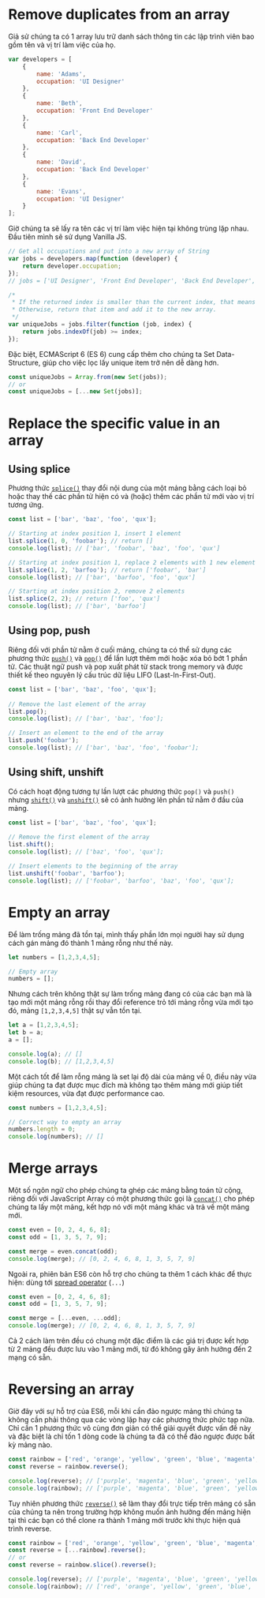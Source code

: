 # Remove duplicates from an array
Giả sử chúng ta có 1 array lưu trữ danh sách thông tin các lập trình viên bao gồm tên và vị trí làm việc của họ.
```js
var developers = [
	{
		name: 'Adams',
		occupation: 'UI Designer'
	},
	{
		name: 'Beth',
		occupation: 'Front End Developer'
	},
	{
		name: 'Carl',
		occupation: 'Back End Developer'
	},
	{
		name: 'David',
		occupation: 'Back End Developer'
	},
	{
		name: 'Evans',
		occupation: 'UI Designer'
	}
];
```
Giờ chúng ta sẽ lấy ra tên các vị trí làm việc hiện tại không trùng lặp nhau. Đầu tiên mình sẽ sử dụng Vanilla JS.
```js
// Get all occupations and put into a new array of String
var jobs = developers.map(function (developer) {
	return developer.occupation;
});
// jobs = ['UI Designer', 'Front End Developer', 'Back End Developer', 'Back End Developer', 'UI Designer']

/*
 * If the returned index is smaller than the current index, that means an instance of item already exists. 
 * Otherwise, return that item and add it to the new array.
 */ 
var uniqueJobs = jobs.filter(function (job, index) {
	return jobs.indexOf(job) >= index;
});
```
Đặc biệt, ECMAScript 6 (ES 6) cung cấp thêm cho chúng ta Set Data-Structure, giúp cho việc lọc lấy unique item trở nên dễ dàng hơn.
```js
const uniqueJobs = Array.from(new Set(jobs));
// or
const uniqueJobs = [...new Set(jobs)];
```

# Replace the specific value in an array
## Using splice
Phương thức [`splice()`](https://developer.mozilla.org/en-US/docs/Web/JavaScript/Reference/Global_Objects/Array/splice)  thay đổi nội dung của một mảng bằng cách loại bỏ hoặc thay thế các phần tử hiện có và (hoặc) thêm các phần tử mới vào vị trí tương ứng.
```js
const list = ['bar', 'baz', 'foo', 'qux'];

// Starting at index position 1, insert 1 element
list.splice(1, 0, 'foobar'); // return []
console.log(list); // ['bar', 'foobar', 'baz', 'foo', 'qux']

// Starting at index position 1, replace 2 elements with 1 new element
list.splice(1, 2, 'barfoo'); // return ['foobar', 'bar']
console.log(list); // ['bar', 'barfoo', 'foo', 'qux']

// Starting at index position 2, remove 2 elements
list.splice(2, 2); // return ['foo', 'qux']
console.log(list); // ['bar', 'barfoo']
```

## Using pop, push
Riêng đối với phần tử nằm ở cuối mảng, chúng ta có thể sử dụng các phương thức [`push()`](https://developer.mozilla.org/en-US/docs/Web/JavaScript/Reference/Global_Objects/Array/push) và [`pop()`](https://developer.mozilla.org/en-US/docs/Web/JavaScript/Reference/Global_Objects/Array/pop) để lần lượt thêm mới hoặc xóa bỏ bớt 1 phần tử. Các thuật ngữ push và pop xuất phát từ stack trong memory và được thiết kế theo nguyên lý cấu trúc dữ liệu LIFO (Last-In-First-Out).
```js
const list = ['bar', 'baz', 'foo', 'qux'];
 
// Remove the last element of the array
list.pop();
console.log(list); // ['bar', 'baz', 'foo'];

// Insert an element to the end of the array
list.push('foobar');
console.log(list); // ['bar', 'baz', 'foo', 'foobar'];
```

## Using shift, unshift
Có cách hoạt động tương tự lần lượt các phương thức `pop()` và `push()` nhưng [`shift()`](https://developer.mozilla.org/en-US/docs/Web/JavaScript/Reference/Global_Objects/Array/shift) và [`unshift()`](https://developer.mozilla.org/en-US/docs/Web/JavaScript/Reference/Global_Objects/Array/unshift) sẽ có ảnh hưởng lên phần tử nằm ở đầu của mảng.
```js
const list = ['bar', 'baz', 'foo', 'qux'];
 
// Remove the first element of the array
list.shift();
console.log(list); // ['baz', 'foo', 'qux'];

// Insert elements to the beginning of the array
list.unshift('foobar', 'barfoo');
console.log(list); // ['foobar', 'barfoo', 'baz', 'foo', 'qux'];
```

# Empty an array
Để làm trống mảng đã tồn tại, mình thấy phần lớn mọi người hay sử dụng cách gán mảng đó thành 1 mảng rỗng như thế này.
```js
let numbers = [1,2,3,4,5];

// Empty array
numbers = [];
```
Nhưng cách trên không thật sự làm trống mảng đang có của các bạn mà là tạo mới một mảng rỗng rồi thay đổi reference trỏ tới mảng rỗng vừa mới tạo đó, mảng `[1,2,3,4,5]` thật sự vẫn tồn tại. 
```js
let a = [1,2,3,4,5];
let b = a;
a = [];

console.log(a); // []
console.log(b); // [1,2,3,4,5]
```

Một cách tốt để làm rỗng mảng là set lại độ dài của mảng về 0, điều này vừa giúp chúng ta đạt được mục đích mà không tạo thêm mảng mới giúp tiết kiệm resources, vừa đạt được performance cao.
```js
const numbers = [1,2,3,4,5];

// Correct way to empty an array
numbers.length = 0;
console.log(numbers); // []
```

# Merge arrays
Một số ngôn ngữ cho phép chúng ta ghép các mảng bằng toán tử cộng, riêng đối với JavaScript Array có một phương thức gọi là [`concat()`](https://developer.mozilla.org/en-US/docs/Web/JavaScript/Reference/Global_Objects/Array/concat) cho phép chúng ta lấy một mảng, kết hợp nó với một mảng khác và trả về một mảng mới.
```js
const even = [0, 2, 4, 6, 8];
const odd = [1, 3, 5, 7, 9];

const merge = even.concat(odd);
console.log(merge); // [0, 2, 4, 6, 8, 1, 3, 5, 7, 9]
```

Ngoài ra, phiên bản ES6 còn hỗ trợ cho chúng ta thêm 1 cách khác để thực hiện: dùng tới [spread operator](https://developer.mozilla.org/en-US/docs/Web/JavaScript/Reference/Operators/Spread_syntax) (`...`)
```js
const even = [0, 2, 4, 6, 8];
const odd = [1, 3, 5, 7, 9];

const merge = [...even, ...odd];
console.log(merge); // [0, 2, 4, 6, 8, 1, 3, 5, 7, 9]
```

Cả 2 cách làm trên đều có chung một đặc điểm là các giá trị được kết hợp từ 2 mảng đều được lưu vào 1 mảng mới, từ đó không gây ảnh hưởng đến 2 mạng có sẵn.

# Reversing an array
Giờ đây với sự hỗ trợ của ES6, mỗi khi cần đảo ngược mảng thì chúng ta không cần phải thông qua các vòng lặp hay các phương thức phức tạp nữa. Chỉ cần 1 phương thức vô cùng đơn giản có thể giải quyết được vấn đề này và đặc biệt là chỉ tốn 1 dòng code là chúng ta đã có thể đảo ngược được bất kỳ mảng nào.
```js
const rainbow = ['red', 'orange', 'yellow', 'green', 'blue', 'magenta', 'purple'];
const reverse = rainbow.reverse();

console.log(reverse); // ['purple', 'magenta', 'blue', 'green', 'yellow', 'orange', 'red']
console.log(rainbow); // ['purple', 'magenta', 'blue', 'green', 'yellow', 'orange', 'red']
```
Tuy nhiên phương thức [`reverse()`]() sẽ làm thay đổi trực tiếp trên mảng có sẵn của chúng ta nên trong trường hợp không muốn ảnh hưởng đến mảng hiện tại thì các bạn có thể clone ra thành 1 mảng mới trước khi thực hiện quá trình reverse.
```js
const rainbow = ['red', 'orange', 'yellow', 'green', 'blue', 'magenta', 'purple'];
const reverse = [...rainbow].reverse();
// or
const reverse = rainbow.slice().reverse();

console.log(reverse); // ['purple', 'magenta', 'blue', 'green', 'yellow', 'orange', 'red']
console.log(rainbow); // ['red', 'orange', 'yellow', 'green', 'blue', 'magenta', 'purple']
```